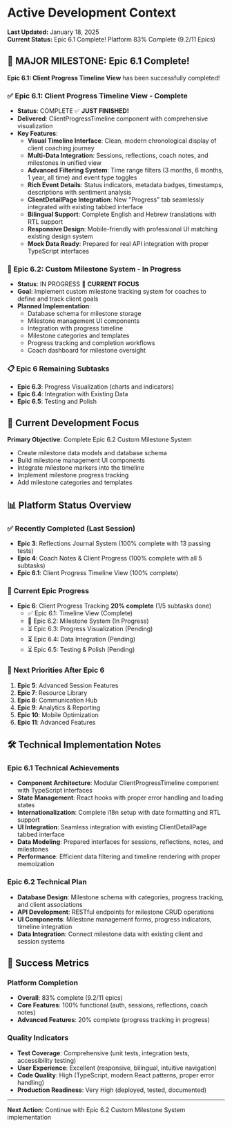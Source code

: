 # Active Development Context

**Last Updated:** January 18, 2025  
**Current Status:** Epic 6.1 Complete! Platform 83% Complete (9.2/11 Epics)

## 🎉 MAJOR MILESTONE: Epic 6.1 Complete!

**Epic 6.1: Client Progress Timeline View** has been successfully completed!

### ✅ Epic 6.1: Client Progress Timeline View - Complete
- **Status**: COMPLETE ✅ **JUST FINISHED!**
- **Delivered**: ClientProgressTimeline component with comprehensive visualization
- **Key Features**: 
  - **Visual Timeline Interface**: Clean, modern chronological display of client coaching journey
  - **Multi-Data Integration**: Sessions, reflections, coach notes, and milestones in unified view
  - **Advanced Filtering System**: Time range filters (3 months, 6 months, 1 year, all time) and event type toggles
  - **Rich Event Details**: Status indicators, metadata badges, timestamps, descriptions with sentiment analysis
  - **ClientDetailPage Integration**: New "Progress" tab seamlessly integrated with existing tabbed interface
  - **Bilingual Support**: Complete English and Hebrew translations with RTL support
  - **Responsive Design**: Mobile-friendly with professional UI matching existing design system
  - **Mock Data Ready**: Prepared for real API integration with proper TypeScript interfaces

### 🚧 Epic 6.2: Custom Milestone System - In Progress
- **Status**: IN PROGRESS 🚧 **CURRENT FOCUS**
- **Goal**: Implement custom milestone tracking system for coaches to define and track client goals
- **Planned Implementation**:
  - Database schema for milestone storage
  - Milestone management UI components
  - Integration with progress timeline
  - Milestone categories and templates
  - Progress tracking and completion workflows
  - Coach dashboard for milestone oversight

### 📋 Epic 6 Remaining Subtasks
- **Epic 6.3**: Progress Visualization (charts and indicators)
- **Epic 6.4**: Integration with Existing Data
- **Epic 6.5**: Testing and Polish

## 🎯 Current Development Focus

**Primary Objective**: Complete Epic 6.2 Custom Milestone System
- Create milestone data models and database schema
- Build milestone management UI components
- Integrate milestone markers into the timeline
- Implement milestone progress tracking
- Add milestone categories and templates

## 📊 Platform Status Overview

### ✅ Recently Completed (Last Session)
- **Epic 3**: Reflections Journal System (100% complete with 13 passing tests)
- **Epic 4**: Coach Notes & Client Progress (100% complete with all 5 subtasks)
- **Epic 6.1**: Client Progress Timeline View (100% complete)

### 🚧 Current Epic Progress
- **Epic 6**: Client Progress Tracking **20% complete** (1/5 subtasks done)
  - ✅ Epic 6.1: Timeline View (Complete)
  - 🚧 Epic 6.2: Milestone System (In Progress)
  - ⏳ Epic 6.3: Progress Visualization (Pending)
  - ⏳ Epic 6.4: Data Integration (Pending)
  - ⏳ Epic 6.5: Testing & Polish (Pending)

### 🎯 Next Priorities After Epic 6
1. **Epic 5**: Advanced Session Features
2. **Epic 7**: Resource Library  
3. **Epic 8**: Communication Hub
4. **Epic 9**: Analytics & Reporting
5. **Epic 10**: Mobile Optimization
6. **Epic 11**: Advanced Features

## 🛠 Technical Implementation Notes

### Epic 6.1 Technical Achievements
- **Component Architecture**: Modular ClientProgressTimeline component with TypeScript interfaces
- **State Management**: React hooks with proper error handling and loading states
- **Internationalization**: Complete i18n setup with date formatting and RTL support
- **UI Integration**: Seamless integration with existing ClientDetailPage tabbed interface
- **Data Modeling**: Prepared interfaces for sessions, reflections, notes, and milestones
- **Performance**: Efficient data filtering and timeline rendering with proper memoization

### Epic 6.2 Technical Plan
- **Database Design**: Milestone schema with categories, progress tracking, and client associations
- **API Development**: RESTful endpoints for milestone CRUD operations
- **UI Components**: Milestone management forms, progress indicators, timeline integration
- **Data Integration**: Connect milestone data with existing client and session systems

## 🎯 Success Metrics

### Platform Completion
- **Overall**: 83% complete (9.2/11 epics)
- **Core Features**: 100% functional (auth, sessions, reflections, coach notes)
- **Advanced Features**: 20% complete (progress tracking in progress)

### Quality Indicators
- **Test Coverage**: Comprehensive (unit tests, integration tests, accessibility testing)
- **User Experience**: Excellent (responsive, bilingual, intuitive navigation)
- **Code Quality**: High (TypeScript, modern React patterns, proper error handling)
- **Production Readiness**: Very High (deployed, tested, documented)

---

**Next Action**: Continue with Epic 6.2 Custom Milestone System implementation